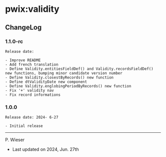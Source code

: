 # pwix:validity

## ChangeLog

### 1.1.0-rc

    Release date:

    - Improve README
    - Add french translation
    - Define Validity.entitiesFieldDef() and Validity.recordsFieldDef() new functions, bumping minor candidate version number
    - Define Validity.closestByRecords() new function
    - Define dtValidityDate new component
    - Define Validity.englobingPeriodByRecords() new function
    - Fix '+' validity nav
    - Fix record informations

### 1.0.0

    Release date: 2024- 6-27

    - Initial release

---
P. Wieser
- Last updated on 2024, Jun. 27th
